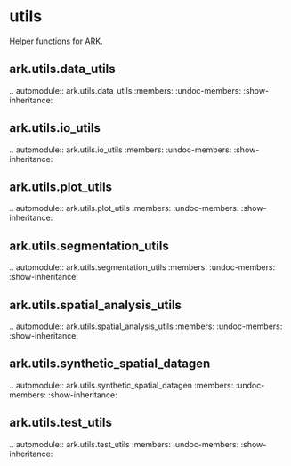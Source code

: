 utils
=================

Helper functions for ARK.

ark.utils.data\_utils
----------------------------

.. automodule:: ark.utils.data_utils
   :members:
   :undoc-members:
   :show-inheritance:

ark.utils.io\_utils
--------------------------

.. automodule:: ark.utils.io_utils
   :members:
   :undoc-members:
   :show-inheritance:

ark.utils.plot\_utils
----------------------------

.. automodule:: ark.utils.plot_utils
   :members:
   :undoc-members:
   :show-inheritance:

ark.utils.segmentation\_utils
------------------------------------

.. automodule:: ark.utils.segmentation_utils
   :members:
   :undoc-members:
   :show-inheritance:

ark.utils.spatial\_analysis\_utils
-----------------------------------------

.. automodule:: ark.utils.spatial_analysis_utils
   :members:
   :undoc-members:
   :show-inheritance:

ark.utils.synthetic\_spatial\_datagen
--------------------------------------------

.. automodule:: ark.utils.synthetic_spatial_datagen
   :members:
   :undoc-members:
   :show-inheritance:

ark.utils.test\_utils
--------------------------------------------

.. automodule:: ark.utils.test_utils
   :members:
   :undoc-members:
   :show-inheritance:
